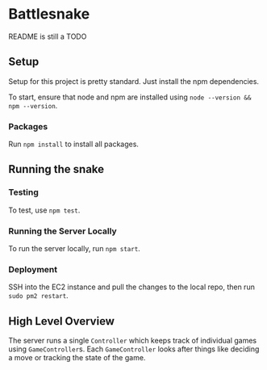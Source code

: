 # Battlesnake
README is still a TODO

## Setup
Setup for this project is pretty standard. Just install the npm dependencies.

To start, ensure that node and npm are installed using `node --version && npm --version`.

### Packages
Run `npm install` to install all packages.

## Running the snake

### Testing
To test, use `npm test`.

### Running the Server Locally
To run the server locally, run `npm start`.

### Deployment
SSH into the EC2 instance and pull the changes to the local repo, then run `sudo pm2 restart`.

## High Level Overview
The server runs a single `Controller` which keeps track of individual games using `GameController`s. Each `GameController` looks after things like deciding a move or tracking the state of the game.